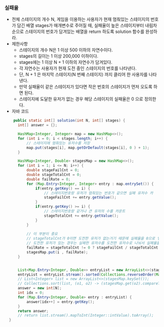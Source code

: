 ### 실패율
  - 전체 스테이지의 개수 N, 게임을 이용하는 사용자가 현재 멈춰있는 스테이지의 번호가 담긴 배열 stages가 매개변수로 주어질 때, 실패율이 높은 스테이지부터 내림차순으로 스테이지의 번호가 담겨있는 배열을 return 하도록 solution 함수를 완성하라.
  - 제한사항
    - 스테이지의 개수 N은 1 이상 500 이하의 자연수이다.
    - stages의 길이는 1 이상 200,000 이하이다.
    - stages에는 1 이상 N + 1 이하의 자연수가 담겨있다.
    - 각 자연수는 사용자가 현재 도전 중인 스테이지의 번호를 나타낸다.
    - 단, N + 1 은 마지막 스테이지(N 번째 스테이지) 까지 클리어 한 사용자를 나타낸다.
    - 만약 실패율이 같은 스테이지가 있다면 작은 번호의 스테이지가 먼저 오도록 하면 된다.
    - 스테이지에 도달한 유저가 없는 경우 해당 스테이지의 실패율은 0 으로 정의한다.
  - 자바 코드
  ```java
      public static int[] solution(int N, int[] stages) {
        int[] answer = {};

        HashMap<Integer, Integer> map = new HashMap<>();
        for (int i = 0; i < stages.length; i++) {
            // 스테이지에 멈춰있는 유저수를 저장
            map.put(stages[i], map.getOrDefault(stages[i], 0 ) + 1);
        }

        HashMap<Integer, Double> stagesMap = new HashMap<>();
        for (int i = 1; i <= N; i++) {
            double stageFailCnt = 0;
            double stageTotalCnt = 0;
            double failRate = 0;
            for (Map.Entry<Integer, Integer> entry : map.entrySet()) {
                if(entry.getKey() == i) {
                    // 스테이지번호랑 유저가 멈춰있는 번호가 같으면 실패 유저수 카
                    stageFailCnt += entry.getValue();
                }
                if(entry.getKey() >= i) {
                    // 스테이지번호랑 같거나 큰 유저의 수를 카운트
                    stageTotalCnt += entry.getValue();
                }
            }
              
            // 이 부분이 중요
            // stageTotalCnt가 0이면 도전한 유저가 없는거기 때문에 실패율을 0으로 넣어줘야 함
            // 도전한 유저가 있는 경우는 실패한 유저수를 도전한 유저수로 나눠서 실패율을 저장
            failRate = stageTotalCnt != 0 ? stageFailCnt / stageTotalCnt : 0;
            stagesMap.put(i , failRate);
        }


        List<Map.Entry<Integer, Double>> entryList = new ArrayList<>(stagesMap.entrySet());
        entryList = entryList.stream().sorted(Collections.reverseOrder(Map.Entry.comparingByValue())).collect(Collectors.toList());
        // List<Integer> list = new ArrayList<>(stagesMap.keySet());
        // Collections.sort(list, (o1, o2) -> (stagesMap.get(o2).compareTo(stagesMap.get(o1))));
        answer = new int[N];
        int idx = 0;
        for (Map.Entry<Integer, Double> entry : entryList) {
            answer[idx++] = entry.getKey();
        }
        return answer;
        // return list.stream().mapToInt(Integer::intValue).toArray();
    }
  ```
